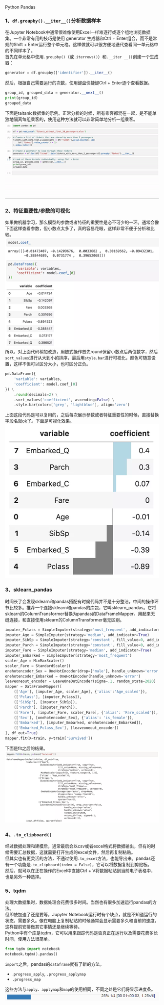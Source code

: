 Python Pandas
<a name="a3d6e4ff366d9ff0695cf3a189bcc5bd"></a>
### 1、`df.groupby().__iter__()`分析数据样本
在Jupyter Notebook中通常很难像使用Excel一样难逐行或逐个组地浏览数据集。一个非常有用的技巧是使用 generator 生成器和Ctrl + Enter组合，而不是常规的Shift + Enter运行整个单元格。这样做就可以很方便地迭代查看同一单元格中的不同样本了。<br />首先在单元格中使用`.groupby()`（或`.iterrows()`）和`.__iter __()`创建一个生成器：
```python
generator = df.groupby(['identifier']).__iter__()
```
然后，根据自己需要运行的次数，使用键盘快捷键Ctrl + Enter逐个查看数据。
```python
group_id, grouped_data = generator.__next__()
print(group_id) 
grouped_data
```
下面是taitanic数据集的示例。正常分析的时候，所有乘客都混在一起，是不能单独地隔离每组乘客的，使用这种方法就可以非常简单地分析一组乘客。<br />![](./img/1601629564193-392d7774-a01b-40cf-ad8b-3ae2f7ef8952.gif)
<a name="90cc3ecb0ad0459b9219944673614553"></a>
### 2、特征重要性/参数的可视化
如果做机器学习，那么模型的参数或者特征的重要性是必不可少的一环。通常会像下面这样查看参数，但小数点太多了，真的容易花眼，这样非常不便于分析和比较。<br />![](./img/1601629564216-5a8ed261-18da-449b-be5e-688a58873f4f.webp)<br />所以，对上面代码稍加改造，用链式操作首先round保留小数点后两位数字，然后`sort_values`进行从大到小的排序，最后用`style.bar`进行可视化，颜色可随意设置，这样不但可以区分大小，也可区分正负。
```python
pd.DataFrame({
    'variable': variables,
    'coefficient': model.coef_[0]
}) \
    .round(decimals=2) \
    .sort_values('coefficient', ascending=False) \
    .style.bar(color=['grey', 'lightblue'], align='zero')
```
上面这段代码是可以复用的，之后每次展示参数或者特征重要性的时候，直接替换字段名就ok了。下面是可视化效果。<br />![](./img/1601629564145-1ea93968-348d-41c1-8cc4-237be7139ef2.webp)
<a name="53a67be58e1793f3ee89cb61c3dcbb13"></a>
### 3、sklearn_pandas
时间长了会发现sklearn和pandas搭配有时候代码并不是十分整洁，中间的操作环节比较多。推荐一个连接sklearn和pandas的库包，它叫sklearn_pandas。它将sklearn的ColumnTransformer替换为pandas的DataFrameMapper。用起来无缝连接，和直接使用sklearn的ColumnTransformer毫无区别。
```python
imputer_Pclass = SimpleImputer(strategy='most_frequent', add_indicator=True)
imputer_Age = SimpleImputer(strategy='median', add_indicator=True)
imputer_SibSp = SimpleImputer(strategy='constant', fill_value=0, add_indicator=True)
imputer_Parch = SimpleImputer(strategy='constant', fill_value=0, add_indicator=True)
imputer_Fare = SimpleImputer(strategy='median', add_indicator=True)
imputer_Embarked = SimpleImputer(strategy='most_frequent')
scaler_Age = MinMaxScaler()
scaler_Fare = StandardScaler()
onehotencoder_Sex = OneHotEncoder(drop=['male'], handle_unknown='error')
onehotencoder_Embarked = OneHotEncoder(handle_unknown='error')
leaveoneout_encoder = LeaveOneOutEncoder(sigma=.1, random_state=2020)
mapper = DataFrameMapper([
    (['Age'], [imputer_Age, scaler_Age], {'alias':'Age_scaled'}),
    (['Pclass'], [imputer_Pclass]),
    (['SibSp'], [imputer_SibSp]),
    (['Parch'], [imputer_Parch]),
    (['Fare'], [imputer_Fare, scaler_Fare], {'alias': 'Fare_scaled'}),
    (['Sex'], [onehotencoder_Sex], {'alias': 'is_female'}),
    (['Embarked'], [imputer_Embarked, onehotencoder_Embarked]), 
    (['Embarked_Pclass_Sex'], [leaveoneout_encoder])
], df_out=True) 
mapper.fit(X=train, y=train['Survived'])
```
下面是fit之后的结果。<br />![](./img/1601629564204-b1c126f7-34c3-48d5-8000-03eb1839b077.webp)
<a name="a32bd02e5636d92feb31179b82d3ea0d"></a>
### 4、`.to_clipboard()`
经过数据处理和建模后，通常最后会以csv或者excel格式将数据输出，但有的时候需要汇总数据，这就需要打开生成的excel文件，然后再复制粘贴。<br />但其实也有更灵活的方法，不通过使用`.to_excel`方法，也能导出来。pandas还有一个功能是`.to_clipboard(index = False)`，它可以将数据复制到剪贴板。<br />然后，就可以在正在操作的Excel中直接Ctrl + V将数据粘贴到当前电子表格中，也是另外一种选择。
<a name="bc0fc1e769e51112036943655914be88"></a>
### 5、tqdm
处理大数据集时，数据处理会花费很多时间。当然也有很多加速运行pandas的方法。<br />但即使加速了还是要等，Jupyter Notebook运行时有个缺点，就是不知道运行的状态，需要多久。像在电脑上复制粘贴的时候通常会显示需要多久和当前的速度，这样提前安排做其它事情还是继续等待。<br />Python中有个库是tqdm，它可以用来跟踪代码是否真正在运行以及需要花费多长时间，使用方法很简单。
```python
from tqdm import notebook
notebook.tqdm().pandas()
```
`import`之后，pandas的`dataframe`就有了新的方法。

- .`progress_apply`, `.progress_applymap`
- `.progress_map`

这些方法与`apply`、`applymap`和`map`的使用相同，不同之处是它们将显示进度条。<br />![](./img/1601629564157-ebd2f94b-36a0-4dbc-866f-c0eead37360a.gif)
